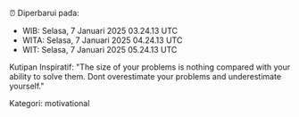 ⏰ Diperbarui pada:
- WIB: Selasa, 7 Januari 2025 03.24.13 UTC
- WITA: Selasa, 7 Januari 2025 04.24.13 UTC
- WIT: Selasa, 7 Januari 2025 05.24.13 UTC

Kutipan Inspiratif:
"The size of your problems is nothing compared with your ability to solve them. Dont overestimate your problems and underestimate yourself."


Kategori: motivational


